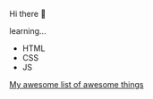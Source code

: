 Hi there 👋

learning...
- HTML
- CSS
- JS


[My awesome list of awesome things](https://github.com/xj4v1x/awesome)

